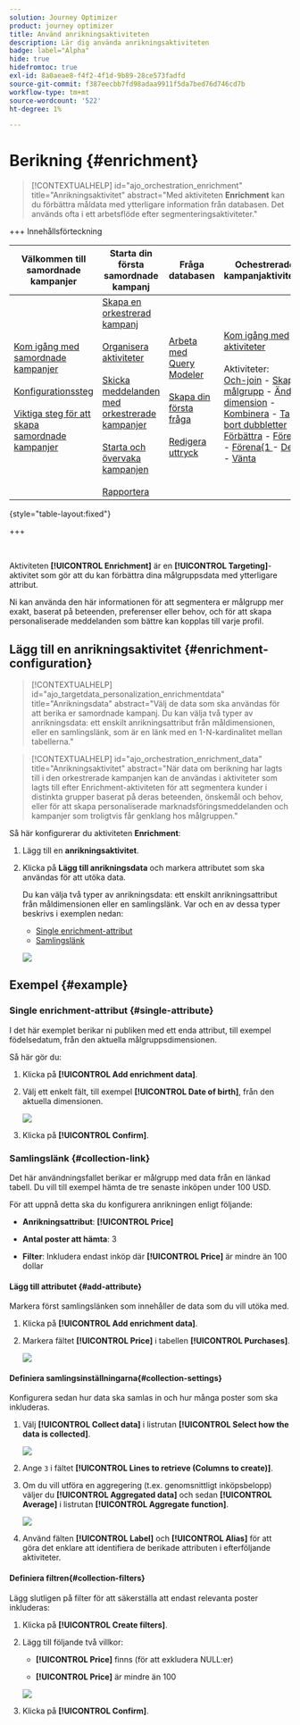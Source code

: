 ```yaml
---
solution: Journey Optimizer
product: journey optimizer
title: Använd anrikningsaktiviteten
description: Lär dig använda anrikningsaktiviteten
badge: label="Alpha"
hide: true
hidefromtoc: true
exl-id: 8a0aeae8-f4f2-4f1d-9b89-28ce573fadfd
source-git-commit: f387eecbb7fd98adaa9911f5da7bed76d746cd7b
workflow-type: tm+mt
source-wordcount: '522'
ht-degree: 1%

---
```


# Berikning {#enrichment}

>[!CONTEXTUALHELP]
>id="ajo_orchestration_enrichment"
>title="Anrikningsaktivitet"
>abstract="Med aktiviteten **Enrichment** kan du förbättra måldata med ytterligare information från databasen. Det används ofta i ett arbetsflöde efter segmenteringsaktiviteter."

+++ Innehållsförteckning

| Välkommen till samordnade kampanjer | Starta din första samordnade kampanj | Fråga databasen | Ochestrerade kampanjaktiviteter |
|---|---|---|---|
| [Kom igång med samordnade kampanjer](../gs-orchestrated-campaigns.md)<br/><br/>[Konfigurationssteg](../configuration-steps.md)<br/><br/>[Viktiga steg för att skapa samordnade kampanjer](../gs-campaign-creation.md) | [Skapa en orkestrerad kampanj](../create-orchestrated-campaign.md)<br/><br/>[Organisera aktiviteter](../orchestrate-activities.md)<br/><br/>[Skicka meddelanden med orkestrerade kampanjer](../send-messages.md)<br/><br/>[Starta och övervaka kampanjen](../start-monitor-campaigns.md)<br/><br/>[Rapportera](../reporting-campaigns.md) | [Arbeta med Query Modeler](../orchestrated-rule-builder.md)<br/><br/>[Skapa din första fråga](../build-query.md)<br/><br/>[Redigera uttryck](../edit-expressions.md) | [Kom igång med aktiviteter](about-activities.md)<br/><br/>Aktiviteter:<br/>[Och-join](and-join.md) - [Skapa målgrupp](build-audience.md) - [Ändra dimension](change-dimension.md) - [Kombinera](combine.md) - [Ta bort dubbletter](deduplication.md) - [Förbättra](enrichment.md) - [Förena](fork.md) - [Förena{1 ](reconciliation.md) - [Dela](split.md) - [Vänta](wait.md) |

{style="table-layout:fixed"}

+++

<br/>

Aktiviteten **[!UICONTROL Enrichment]** är en **[!UICONTROL Targeting]**-aktivitet som gör att du kan förbättra dina målgruppsdata med ytterligare attribut.

Ni kan använda den här informationen för att segmentera er målgrupp mer exakt, baserat på beteenden, preferenser eller behov, och för att skapa personaliserade meddelanden som bättre kan kopplas till varje profil.

## Lägg till en anrikningsaktivitet {#enrichment-configuration}

>[!CONTEXTUALHELP]
>id="ajo_targetdata_personalization_enrichmentdata"
>title="Anrikningsdata"
>abstract="Välj de data som ska användas för att berika er samordnade kampanj. Du kan välja två typer av anrikningsdata: ett enskilt anrikningsattribut från måldimensionen, eller en samlingslänk, som är en länk med en 1-N-kardinalitet mellan tabellerna."

>[!CONTEXTUALHELP]
>id="ajo_orchestration_enrichment_data"
>title="Anrikningsaktivitet"
>abstract="När data om berikning har lagts till i den orkestrerade kampanjen kan de användas i aktiviteter som lagts till efter Enrichment-aktiviteten för att segmentera kunder i distinkta grupper baserat på deras beteenden, önskemål och behov, eller för att skapa personaliserade marknadsföringsmeddelanden och kampanjer som troligtvis får genklang hos målgruppen."

Så här konfigurerar du aktiviteten **Enrichment**:

1. Lägg till en **anrikningsaktivitet**.

1. Klicka på **Lägg till anrikningsdata** och markera attributet som ska användas för att utöka data.

   Du kan välja två typer av anrikningsdata: ett enskilt anrikningsattribut från måldimensionen eller en samlingslänk. Var och en av dessa typer beskrivs i exemplen nedan:

   * [Single enrichment-attribut](#single-attribute)
   * [Samlingslänk](#collection-link)

   ![](../assets/enrichment-1.png)

## Exempel {#example}

### Single enrichment-attribut {#single-attribute}

I det här exemplet berikar ni publiken med ett enda attribut, till exempel födelsedatum, från den aktuella målgruppsdimensionen.

Så här gör du:

1. Klicka på **[!UICONTROL Add enrichment data]**.

1. Välj ett enkelt fält, till exempel **[!UICONTROL Date of birth]**, från den aktuella dimensionen.

   ![](../assets/enrichment-2.png)

1. Klicka på **[!UICONTROL Confirm]**.

### Samlingslänk {#collection-link}

Det här användningsfallet berikar er målgrupp med data från en länkad tabell. Du vill till exempel hämta de tre senaste inköpen under 100 USD.

För att uppnå detta ska du konfigurera anrikningen enligt följande:

* **Anrikningsattribut**: **[!UICONTROL Price]**

* **Antal poster att hämta**: 3

* **Filter**: Inkludera endast inköp där **[!UICONTROL Price]** är mindre än 100 dollar

#### Lägg till attributet {#add-attribute}

Markera först samlingslänken som innehåller de data som du vill utöka med.

1. Klicka på **[!UICONTROL Add enrichment data]**.

1. Markera fältet **[!UICONTROL Price]** i tabellen **[!UICONTROL Purchases]**.

   ![](../assets/enrichment-2.png)

#### Definiera samlingsinställningarna{#collection-settings}

Konfigurera sedan hur data ska samlas in och hur många poster som ska inkluderas.

1. Välj **[!UICONTROL Collect data]** i listrutan **[!UICONTROL Select how the data is collected]**.

   ![](../assets/enrichment-4.png)

1. Ange `3` i fältet **[!UICONTROL Lines to retrieve (Columns to create)]**.

1. Om du vill utföra en aggregering (t.ex. genomsnittligt inköpsbelopp) väljer du **[!UICONTROL Aggregated data]** och sedan **[!UICONTROL Average]** i listrutan **[!UICONTROL Aggregate function]**.

   ![](../assets/enrichment-5.png)

1. Använd fälten **[!UICONTROL Label]** och **[!UICONTROL Alias]** för att göra det enklare att identifiera de berikade attributen i efterföljande aktiviteter.

#### Definiera filtren{#collection-filters}

Lägg slutligen på filter för att säkerställa att endast relevanta poster inkluderas:

1. Klicka på **[!UICONTROL Create filters]**.

1. Lägg till följande två villkor:

   * **[!UICONTROL Price]** finns (för att exkludera NULL:er)

   * **[!UICONTROL Price]** är mindre än 100

   ![](../assets/enrichment-6.png)

1. Klicka på **[!UICONTROL Confirm]**.


<!--
#### Define the sorting{#collection-sorting}

We now need to apply sorting in order to retrieve the three **latest** purchases.

1. Activate the **Enable sorting** option.
1. Click inside the **Attribute** field.
1. Select the **Order date** field.
1. Click **Confirm**. 
1. Select **Descending** from the **Sort** drop-down.

![](../assets/workflow-enrichment7bis.png)


## Data reconciliation {#reconciliation}

>[!CONTEXTUALHELP]
>id="ajo_orchestration_enrichment_reconciliation"
>title="Reconciliation"
>abstract="The **Enrichment** activity can be used to reconcile data from the Journey Optimizer schema with data from another schema, or with data coming from a temporary schema such as data uploaded using a Load file activity. This type of link defines a reconciliation towards a unique record. Journey Optimizer creates a link to a target table by adding a foreign key in it for storing a reference to the unique record."

The **Enrichment** activity can be used to reconcile data from the the Campaign database schema with data from another schema, or with data coming from a temporary schema such as data uploaded using a Load file activity. This type of link defines a reconciliation towards a unique record. Journey Optimizer creates a link to a target table by adding a foreign key in it for storing a reference to the unique record.

For example, you can use this option to reconcile a profile's country, specified in an uploaded file, with one of the countries available in the dedicated table of the Campaign database. 

Follow the steps to configure an **Enrichment** activity with a reconciliation link: 

1. Click the **Add link** button in the **Reconciliation** section.
1. Identify the data you want to create a reconciliation link with.

    * To create a reconciliation link with data from the Campaign database, select **Database schema** and choose the schema where the target is stored. 
    * To create a reconciliation link with data coming from the input transition, select **Temporary schema** and choose the orchestrated campaign transition where the target data is stored. 

1. The **Label** and **Name** fields are automatically populated based on the selected target schema. You can change their values if necessary.

1. In the **Reconciliation criteria** section, specify how you want to reconcile data from the source and destination tables:

    * **Simple join**: Reconcile a specific field from the source table with another field in the destination table. To do this, click the **Add join** button and specify the **Source** and **Destination** fields to use for the reconciliation.

        >[!NOTE]
        >
        >You can use one or more **Simple join** criteria, in which case they must all be verified so that the data can be linked together.

    * **Advanced join**: Use the query modeler to configure the reconciliation criteria. To do this, click the **Create condition** button then define your reconciliation criteria by building your own rule using AND and OR operations.

The example below shows an orchestrated campaign configured to create a link between Journey Optimizer profiles table and a temporary table generated a **Load file** activity. In this example, the **Enrichment** activity reconciliates both tables using the email address as reconciliation criteria.

![](../assets/enrichment-reconciliation.png)

### Enrichment with linked data {#link-example}

The example below shows an orchestrated campaign configured to create a link between two transitions. The first transitions targets profile data using a **Query** activity, while the second transition includes purchase data stored into a file loaded through a Load file activity.

![](../assets/enrichment-uc-link.png)

* The first **Enrichment** activity links the primary set (data from the **Query** activity) with the schema from the **Load file** activity. This allows us to match each profile targeted by the query with the corresponding purchase data.

    ![](../assets/enrichment-uc-link-purchases.png)

* A second **Enrichment** activity is added in order to enrich data from the orchestrated campaign table with the purchase data coming from the **Load file** activity. This allows us to use those data in further activities, for example, to personalize messages sent to the customers with information on their purchase.

    ![](../assets/enrichment-uc-link-data.png)


## Create links between tables {#create-links}

>[!CONTEXTUALHELP]
>id="ajo_orchestration_enrichment_simplejoin"
>title="Link definition"
>abstract="Create a link between the working table data and Adobe Journey Optimizer. For example, if you load data from a file which contains the account number, country and email of recipients, you have to create a link towards the country table in order to update this information in their profiles."

The **[!UICONTROL Link definition]** section allows you to create a link between the working table data and Adobe Journey Optimizer. For example, if you load data from a file which contains the account number, country and email of recipients, you have to create a link towards the country table in order to update this information in their profiles.

There are several types of links available:

* **[!UICONTROL 1 cardinality simple link]**: Each record from the primary set can be associated with one and only one record from the linked data.
* **[!UICONTROL 0 or 1 cardinality simple link]**: Each record from the primary set can be associated with 0 or 1 record from the linked data, but not more than one.
* **[!UICONTROL N cardinality collection link]**: Each record from the primary set can be associated with 0, 1 or more (N) records from the linked data.

To create a link, follow these steps:

1. In the **[!UICONTROL Link definition]** section, click the **[!UICONTROL Add link]** button.

    ![](../assets/workflow-enrichment-link.png)

1. In the **Relation type** drop-down list, choose the type of link you want to create.

1. Identify the target you want to link the primary set to:

    * To link an existing table in the database, choose **[!UICONTROL Database schema]** and select the desired table from the **[!UICONTROL Target schema]** field.
    * To link with data from the input transition, choose **Temporary schema** and select the transition whose data you want to use.

1. Define the reconciliation criteria to match data from the primary set with the linked schema. There are two types of joins available:

    * **Simple join**: Select a specific attribute to match data from the two schemas. Click **Add join** and select the **Source** and **Destination** attributes to use as reconciliation criteria. 
    * **Advanced join**: Create a join using advanced conditions. Click **Add join** and click the **Create condition** button to open the query modeler.

A workflow example using links is available in the [Examples](#link-example) section.

## Add offers {#add-offers}

>[!CONTEXTUALHELP]
>id="ajo_orchestration_enrichment_offer_proposition"
>title="Offer proposition"
>abstract="The Enrichment activity allows you to add offers for each profile."

The **[!UICONTROL Enrichment]** activity allows you to add offers for each profile.

To do so, follow the steps to configure an **[!UICONTROL Enrichment]** activity with an offer: 

1. In the **[!UICONTROL Enrichment]** activity, at the **[!UICONTROL Offer proposition]** section, click on the **[!UICONTROL Add offer]** button

    ![](../assets/enrichment-addoffer.png)

1. You have two choices for the offer selection :

    * **[!UICONTROL Search for the best offer in category]** : check this option and specify the offer engine call parameters (offer space, category or theme(s), contact date, number of offers to keep). The engine will calculate the best offer(s) to add according to these parameters. We recommend completing either the Category or the Theme field, rather than both at the same time.

        ![](../assets/enrichment-bestoffer.png)

    * **[!UICONTROL A predefined offer]** : check this option and specify an offer space, a specific offer, and a contact date to directly configure the offer that you would like to add, without calling the offer engine.

        ![](../assets/enrichment-predefinedoffer.png)

1. After selecting your offer, click on **[!UICONTROL Confirm]** button.

You can now use the offer in the delivery activity.



### Using the offers from Enrichment activity

Within an orchestrated campaign, if you want to use the offers you get from an enrichment activity in your delivery, follow the steps below:

1. Open the delivery activity and go in the content edition. Click on **[!UICONTROL Offers settings]** button and select in the drop-down list the **[!UICONTROL Offers space]** corresponding to your offer. 
If you want to to view only offers from the enrichment activity, set the number of **[!UICONTROL Propositions]** to 0, and save the modifications.

    ![](../assets/offers-settings.png) 

1. In the email designer, when adding a personalization with offers, click on the **[!UICONTROL Propositions]** icon, it will display the offer(s) you get from the **[!UICONTROL Enrichment]** activity. Open the offer you want to choose by clicking on it.

    ![](../assets/offers-propositions.png) 

    Go in **[!UICONTROL Rendering functions]** and choose **[!UICONTROL HTML rendering]** or **[!UICONTROL Text rendering]** according to your needs.

    ![](../assets/offers-rendering.png) 

>[!NOTE]
>
>If you choose to have more than one offer in the **[!UICONTROL Enrichment]** activity at the **[!UICONTROL Number of offers to keep]** option, all the offers are displayed when clicking on the **[!UICONTROL Propositions]** icon.

-->